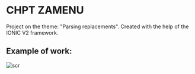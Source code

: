# CHPT ZAMENU
Project on the theme: "Parsing replacements". Created with the help of the IONIC V2 framework.

## Example of work:
![scr](https://cloud.githubusercontent.com/assets/28589064/25900573/8f0ee260-359c-11e7-8357-b2a7adcef016.PNG)
